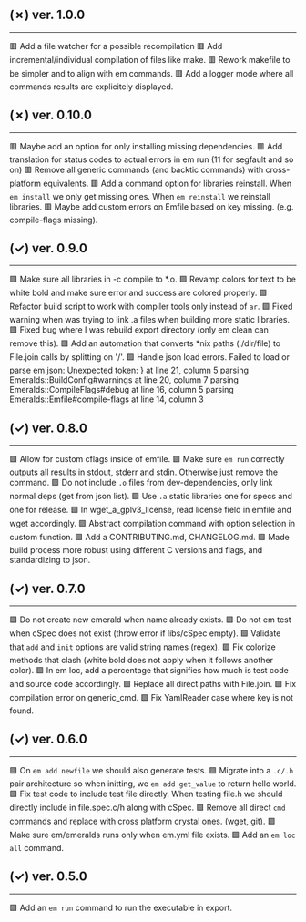 ## (✗) ver. 1.0.0
-----------------
  🟥 Add a file watcher for a possible recompilation
  🟥 Add incremental/individual compilation of files like make.
  🟥 Rework makefile to be simpler and to align with em commands.
  🟥 Add a logger mode where all commands results are explicitely displayed.

## (✗) ver. 0.10.0
------------------
  🟥 Maybe add an option for only installing missing dependencies.
  🟥 Add translation for status codes to actual errors in em run (11 for segfault and so on)
  🟥 Remove all generic commands (and backtic commands) with cross-platform equivalents.
  🟥 Add a command option for libraries reinstall.
     When `em install` we only get missing ones.
     When `em reinstall` we reinstall libraries.
  🟥 Maybe add custom errors on Emfile based on key missing. (e.g. compile-flags missing).

## (✓) ver. 0.9.0
-----------------
  🟩 Make sure all libraries in -c compile to *.o.
  🟩 Revamp colors for text to be white bold and make sure error and success are colored properly.
  🟩 Refactor build script to work with compiler tools only instead of `ar`.
  🟩 Fixed warning when was trying to link .a files when building more static libraries.
  🟩 Fixed bug where I was rebuild export directory (only em clean can remove this).
  🟩 Add an automation that converts *nix paths (./dir/file) to File.join calls by splitting on '/'.
  🟩 Handle json load errors.
    Failed to load or parse em.json: Unexpected token: } at line 21, column 5
    parsing Emeralds::BuildConfig#warnings at line 20, column 7
    parsing Emeralds::CompileFlags#debug at line 16, column 5
    parsing Emeralds::Emfile#compile-flags at line 14, column 3

## (✓) ver. 0.8.0
-----------------
  🟩 Allow for custom cflags inside of emfile.
  🟩 Make sure `em run` correctly outputs all results in stdout, stderr and stdin.
     Otherwise just remove the command.
  🟩 Do not include `.o` files from dev-dependencies, only link normal deps (get from json list).
  🟩 Use `.a` static libraries one for specs and one for release.
  🟩 In wget_a_gplv3_license, read license field in emfile and wget accordingly.
  🟩 Abstract compilation command with option selection in custom function.
  🟩 Add a CONTRIBUTING.md, CHANGELOG.md.
  🟩 Made build process more robust using different C versions and flags, and standardizing to json.

## (✓) ver. 0.7.0
-----------------
  🟩 Do not create new emerald when name already exists.
  🟩 Do not em test when cSpec does not exist (throw error if libs/cSpec empty).
  🟩 Validate that `add` and `init` options are valid string names (regex).
  🟩 Fix colorize methods that clash (white bold does not apply when it follows another color).
  🟩 In em loc, add a percentage that signifies how much is test code and source code accordingly.
  🟩 Replace all direct paths with File.join.
  🟩 Fix compilation error on generic_cmd.
  🟩 Fix YamlReader case where key is not found.

## (✓) ver. 0.6.0
-----------------
  🟩 On `em add newfile` we should also generate tests.
  🟩 Migrate into a `.c/.h` pair architecture so when initting, we `em add get_value` to return hello world.
  🟩 Fix test code to include test file directly.  When testing file.h we should directly include in file.spec.c/h along with cSpec.
  🟩 Remove all direct `cmd` commands and replace with cross platform crystal ones. (wget, git).
  🟩 Make sure em/emeralds runs only when em.yml file exists.
  🟩 Add an `em loc all` command.

## (✓) ver. 0.5.0
-----------------
  🟩 Add an `em run` command to run the executable in export.
